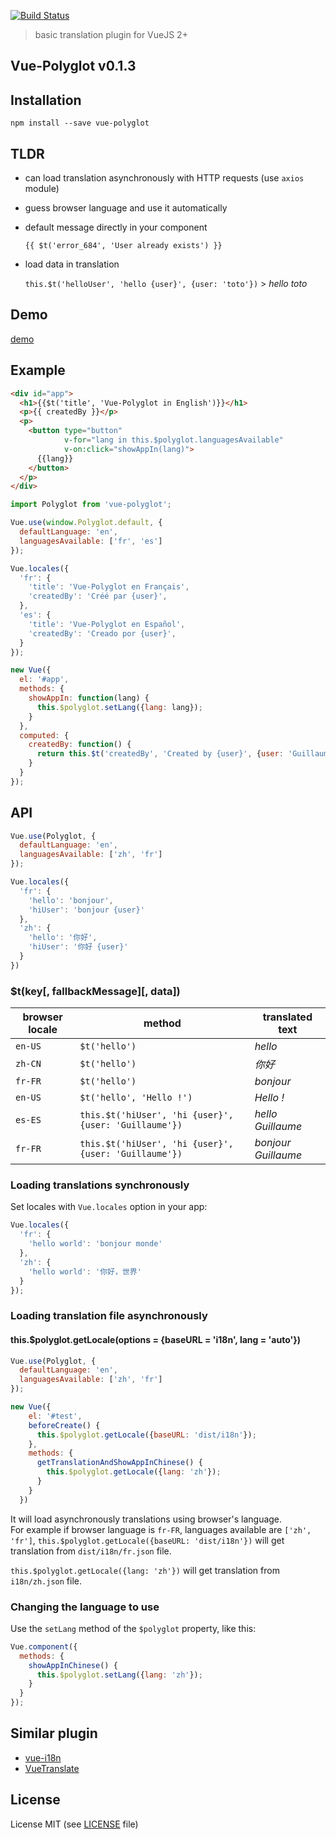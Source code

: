 [![Build Status](https://travis-ci.org/guillaumevincent/vue-polyglot.svg?branch=master)](https://travis-ci.org/guillaumevincent/vue-polyglot)

> basic translation plugin for VueJS 2+

## Vue-Polyglot v0.1.3

## Installation

    npm install --save vue-polyglot

## TLDR

 * can load translation asynchronously with HTTP requests (use `axios` module)
 
 * guess browser language and use it automatically
 
 * default message directly in your component
 
    `{{ $t('error_684', 'User already exists') }}`
 
 * load data in translation
 
    `this.$t('helloUser', 'hello {user}', {user: 'toto'})` > _hello toto_

## Demo

[demo](https://guillaumevincent.github.io/vue-polyglot/example/)

## Example

```html
<div id="app">
  <h1>{{$t('title', 'Vue-Polyglot in English')}}</h1>
  <p>{{ createdBy }}</p>
  <p>
    <button type="button"
            v-for="lang in this.$polyglot.languagesAvailable"
            v-on:click="showAppIn(lang)">
      {{lang}}
    </button>
  </p>
</div>
```

```js
import Polyglot from 'vue-polyglot';

Vue.use(window.Polyglot.default, {
  defaultLanguage: 'en',
  languagesAvailable: ['fr', 'es']
});

Vue.locales({
  'fr': {
    'title': 'Vue-Polyglot en Français',
    'createdBy': 'Créé par {user}',
  },
  'es': {
    'title': 'Vue-Polyglot en Español',
    'createdBy': 'Creado por {user}',
  }
});

new Vue({
  el: '#app',
  methods: {
    showAppIn: function(lang) {
      this.$polyglot.setLang({lang: lang});
    }
  },
  computed: {
    createdBy: function() {
      return this.$t('createdBy', 'Created by {user}', {user: 'Guillaume Vincent (@guillaume20100)'});
    }
  }
});
```

## API

```js
Vue.use(Polyglot, {
  defaultLanguage: 'en',
  languagesAvailable: ['zh', 'fr']
});

Vue.locales({
  'fr': {
    'hello': 'bonjour',
    'hiUser': 'bonjour {user}'
  },
  'zh': {
    'hello': '你好',
    'hiUser': '你好 {user}'
  }
})
```

### $t(key[, fallbackMessage][, data])

| browser locale | method | translated text |
| --- | --- | ---- |
|`en-US` | `$t('hello')` | _hello_ |
|`zh-CN` | `$t('hello')` | _你好_ |
|`fr-FR` | `$t('hello')` | _bonjour_ |
|`en-US` | `$t('hello', 'Hello !')` | _Hello !_ |
|`es-ES` | `this.$t('hiUser', 'hi {user}', {user: 'Guillaume'})` | _hello Guillaume_ |
|`fr-FR` | `this.$t('hiUser', 'hi {user}', {user: 'Guillaume'})` | _bonjour Guillaume_ |


### Loading translations synchronously

Set locales with `Vue.locales` option in your app:

```js
Vue.locales({
  'fr': {
    'hello world': 'bonjour monde'
  },
  'zh': {
    'hello world': '你好，世界'
  }
});
```

### Loading translation file asynchronously

#### this.$polyglot.getLocale(options = {baseURL = 'i18n', lang = 'auto'})

```js
Vue.use(Polyglot, {
  defaultLanguage: 'en',
  languagesAvailable: ['zh', 'fr']
});

new Vue({
    el: '#test',
    beforeCreate() {
      this.$polyglot.getLocale({baseURL: 'dist/i18n'});
    },
    methods: {
      getTranslationAndShowAppInChinese() {
        this.$polyglot.getLocale({lang: 'zh'});
      }
    }
  })
```

It will load asynchronously translations using browser's language.  
For example if browser language is `fr-FR`, languages available are `['zh', 'fr']`, `this.$polyglot.getLocale({baseURL: 'dist/i18n'})` will get translation from `dist/i18n/fr.json` file.

`this.$polyglot.getLocale({lang: 'zh'})` will get translation from `i18n/zh.json` file.


### Changing the language to use

Use the `setLang` method of the `$polyglot` property, like this:
```js
Vue.component({
  methods: {
    showAppInChinese() {
      this.$polyglot.setLang({lang: 'zh'});
    }
  }
});
```

## Similar plugin

 * [vue-i18n](https://github.com/kazupon/vue-i18n)
 * [VueTranslate](https://github.com/javisperez/vuetranslate)


## License

License MIT (see [LICENSE](LICENSE) file)
